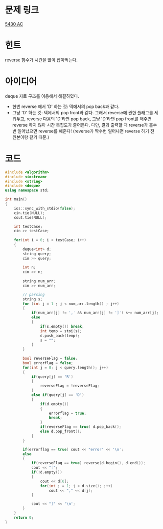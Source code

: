 # 문제 링크
[5430 AC](https://www.acmicpc.net/problem/5430)

# 힌트
reverse 함수가 시간을 많이 잡아먹는다.

# 아이디어
deque 자료 구조를 이용해서 해결하였다.
- 한번 reverse 해서 'D' 하는 것: 덱에서의 pop back과 같다.
- 그냥 'D' 하는 것: 덱에서의 pop front와 같다.
그래서 reverse에 관한 플래그를 세워두고, reverse 다음의 'D'라면 pop back, 그냥 'D'라면 pop front를 해주면 reverse 하지 않아 시간 복잡도가 줄어든다.
다만, 결과 출력할 때 reverse가 홀수번 일어났으면 reverse를 해준다! (reverse가 짝수번 일어나면 reverse 하기 전 원본이랑 같기 때문.)

# 코드
```c++
#include <algorithm>
#include <iostream>
#include <string>
#include <deque>
using namespace std;

int main()
{
    ios::sync_with_stdio(false);
    cin.tie(NULL);
    cout.tie(NULL);

    int testCase;
    cin >> testCase;
    
    for(int i = 0; i < testCase; i++)
    {
        deque<int> d;
        string query;
        cin >> query;
        
        int n;
        cin >> n;
        
        string num_arr;
        cin >> num_arr;

        // parsing
        string s;
        for (int j = 1 ; j < num_arr.length() ; j++)
        {
            if(num_arr[j] != ',' && num_arr[j] != ']') s+= num_arr[j];
            else
            {
                if(s.empty()) break;
                int temp = stoi(s);
                d.push_back(temp);
                s = "";
            }
        }
        
        bool reverseFlag = false;
        bool errorflag = false;
        for(int j = 0; j < query.length(); j++)
        {
            if(query[j] == 'R')
            {
                reverseFlag = !reverseFlag;
            }
            else if(query[j] == 'D')
            {
                if(d.empty())
                {
                    errorflag = true;
                    break;
                }
                if(reverseFlag == true) d.pop_back();
                else d.pop_front();
            }
        }

        if(errorflag == true) cout << "error" << '\n';
        else
        {
            if(reverseFlag == true) reverse(d.begin(), d.end());
            cout << "[";
            if(!d.empty())
            {
                cout << d[0];
                for(int j = 1; j < d.size(); j++)
                    cout << "," << d[j];
            }

            cout << "]" << '\n';
        }
    }
    return 0;
}
```
